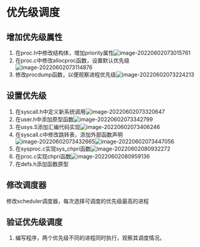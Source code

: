 # 优先级调度

## 增加优先级属性

1. 在proc.h中修改结构体，增加priority属性![image-20220602073015761](/home/kieren/.config/Typora/typora-user-images/image-20220602073015761.png)
2. 在proc.c中修改allocproc函数，设置默认优先级![image-20220602073114876](/home/kieren/.config/Typora/typora-user-images/image-20220602073114876.png)
3. 修改procdump函数，以便观察进程优先级![image-20220602073224213](/home/kieren/.config/Typora/typora-user-images/image-20220602073224213.png)

## 设置优先级

1. 在syscall.h中定义新系统调用![image-20220602073320647](/home/kieren/.config/Typora/typora-user-images/image-20220602073320647.png)
2. 在user.h中添加原型函数![image-20220602073342799](/home/kieren/.config/Typora/typora-user-images/image-20220602073342799.png)
3. 在usys.S添加汇编代码实现![image-20220602073406246](/home/kieren/.config/Typora/typora-user-images/image-20220602073406246.png)
4. 在syscall.c中修改跳转表，添加外部函数声明![image-20220602073432665](/home/kieren/.config/Typora/typora-user-images/image-20220602073432665.png)![image-20220602073447056](/home/kieren/.config/Typora/typora-user-images/image-20220602073447056.png)
5. 在sysproc.c实现sys_chpri函数![image-20220602080932272](/home/kieren/.config/Typora/typora-user-images/image-20220602080932272.png)
6. 在proc.c实现chpri函数![image-20220602080959136](/home/kieren/.config/Typora/typora-user-images/image-20220602080959136.png)
7. 在defs.h添加函数原型

## 修改调度器

修改scheduler调度器，每次选择可调度的优先级最高的进程

## 验证优先级调度

1. 编写程序，两个优先级不同的进程同时执行，观察其调度情况。

   